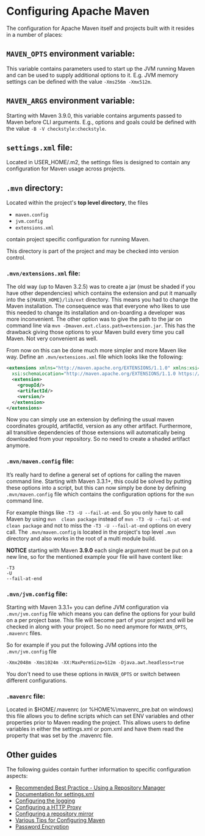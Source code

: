 # Configuring Apache Maven

<!--
Licensed to the Apache Software Foundation (ASF) under one
or more contributor license agreements.  See the NOTICE file
distributed with this work for additional information
regarding copyright ownership.  The ASF licenses this file
to you under the Apache License, Version 2.0 (the
"License"); you may not use this file except in compliance
with the License.  You may obtain a copy of the License at

http://www.apache.org/licenses/LICENSE-2.0

Unless required by applicable law or agreed to in writing,
software distributed under the License is distributed on an
"AS IS" BASIS, WITHOUT WARRANTIES OR CONDITIONS OF ANY
KIND, either express or implied.  See the License for the
specific language governing permissions and limitations
under the License.
-->

The configuration for Apache Maven itself and projects built with it resides
in a number of places:

## `MAVEN_OPTS` environment variable:

This variable contains parameters used to start up the JVM running Maven and
can be used to supply additional options to it. E.g. JVM memory
settings can be defined with the value `-Xms256m -Xmx512m`.

## `MAVEN_ARGS` environment variable:

Starting with Maven 3.9.0, this variable contains arguments passed to Maven before
CLI arguments. E.g., options and goals could be defined with the value
`-B -V checkstyle:checkstyle`.

## `settings.xml` file:

Located in USER_HOME/.m2, the settings files is designed to contain any
configuration for Maven usage across projects.

## `.mvn` directory:

Located within the project's **top level directory**, the files

- `maven.config`
- `jvm.config`
- `extensions.xml`

contain project specific configuration for running Maven.

This directory is part of the project and may be checked into version control.

### `.mvn/extensions.xml` file:

The old way (up to Maven 3.2.5) was to create a jar (must be shaded if you have other dependencies) which contains the extension and put
it manually into the `${MAVEN_HOME}/lib/ext` directory. This means you had to change the Maven installation. The consequence was that everyone
who likes to use this needed to change its installation and on-boarding a developer was more inconvenient. The other
option was to give the path to the jar on command line via `mvn -Dmaven.ext.class.path=extension.jar`. This has the drawback giving those
options to your Maven build every time you call Maven. Not very convenient as well.

From now on this can be done much more simpler and more Maven like way. Define an `.mvn/extensions.xml` file which looks like the following:

```xml
<extensions xmlns="http://maven.apache.org/EXTENSIONS/1.1.0" xmlns:xsi="http://www.w3.org/2001/XMLSchema-instance"
  xsi:schemaLocation="http://maven.apache.org/EXTENSIONS/1.1.0 https://maven.apache.org/xsd/core-extensions-1.0.0.xsd">
  <extension>
    <groupId/>
    <artifactId/>
    <version/>
  </extension>
</extensions>
```

Now you can simply use an extension by defining the usual maven coordinates groupId, artifactId, version as any other artifact. Furthermore, all transitive dependencies of those extensions will automatically being downloaded from your repository. So no need to create a shaded artifact anymore.

### `.mvn/maven.config` file:

It’s really hard to define a general set of options for calling the maven command line. Starting with Maven 3.3.1+, this could be solved by
putting these
options into a script, but this can now simply be done by defining `.mvn/maven.config` file which contains the
configuration options for the `mvn` command line.

For example things like `-T3 -U --fail-at-end`. So you only have to call Maven by using `mvn 
clean package` instead of `mvn -T3 -U --fail-at-end clean package` and not to miss the `-T3 -U --fail-at-end` options on every call.
The `.mvn/maven.config` is located in the project's top level `.mvn` directory and also works in the root of a multi module build.

**NOTICE** starting with Maven **3.9.0** each single argument must be put on a new line, so for the mentioned example your file will have content like:

```
-T3
-U 
--fail-at-end
```

### `.mvn/jvm.config` file:

Starting with Maven 3.3.1+ you can define JVM configuration via `.mvn/jvm.config` file which means you can define the options for your build on a per project base.
This file will become part of your project and will be checked in along with your project.
So no need anymore for `MAVEN_OPTS`, `.mavenrc` files.

So for example if you put the following JVM options into the `.mvn/jvm.config` file

```
-Xmx2048m -Xms1024m -XX:MaxPermSize=512m -Djava.awt.headless=true
```

You don't need to use these options in `MAVEN_OPTS` or switch between different configurations.


### `.mavenrc` file:

Located in $HOME/.mavenrc (or %HOME%\mavenrc_pre.bat on windows) this file allows you to define scripts which can set ENV variables and other properties prior to Maven reading the project. This allows users to define variables in either the settings.xml or pom.xml and have them read the property that was set by the .mavenrc file.


## Other guides

The following guides contain further information to specific configuration aspects:

* [Recommended Best Practice - Using a Repository Manager](./repository-management.html)
* [Documentation for settings.xml](./settings.html)
* [Configuring the logging](./maven-logging.html)
* [Configuring a HTTP Proxy](./guides/mini/guide-proxies.html)
* [Configuring a repository mirror](./guides/mini/guide-mirror-settings.html)
* [Various Tips for Configuring Maven](./guides/mini/guide-configuring-maven.html)
* [Password Encryption](./guides/mini/guide-encryption.html)

